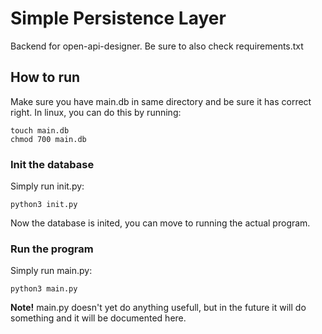 # Simple Persistence Layer

Backend for open-api-designer. Be sure to also check requirements.txt

## How to run 

Make sure you have main.db in same directory and be sure it has correct right. In linux, you can do this by running:
```
touch main.db
chmod 700 main.db
```
### Init the database

Simply run init.py:

```python3 init.py```

Now the database is inited, you can move to running the actual program.

### Run the program

Simply run main.py:

```python3 main.py```

**Note!** main.py doesn't yet do anything usefull, but in the future it will do something and it will be documented here.
